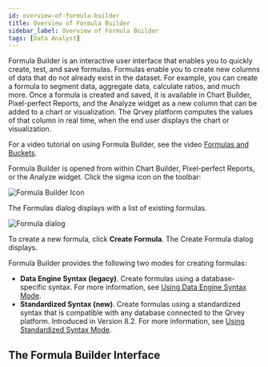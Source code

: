 ```yaml
---
id: overview-of-formula-builder
title: Overview of Formula Builder
sidebar_label: Overview of Formula Builder
tags: [Data Analyst]
---
```


Formula Builder is an interactive user interface that enables you to quickly create, test, and save formulas. Formulas enable you to create new columns of data that do not already exist in the dataset. For example, you can create a formula to segment data, aggregate data, calculate ratios, and much more. Once a formula is created and saved, it is available in Chart Builder, Pixel-perfect Reports, and the Analyze widget as a new column that can be added to a chart or visualization. The Qrvey platform computes the values of that column in real time, when the end user displays the chart or visualization. 

For a video tutorial on using Formula Builder, see the video [Formulas and Buckets](../../../../../video-training/legacy/formulas-buckets.md). 

Formula Builder is opened from within Chart Builder, Pixel-perfect Reports, or the Analyze widget. Click the sigma icon on the toolbar:

![Formula Builder Icon]()

The Formulas dialog displays with a list of existing formulas. 

![Formula dialog]()

To create a new formula, click **Create Formula**. The Create Formula dialog displays. 

Formula Builder provides the following two modes for creating formulas:
* **Data Engine Syntax (legacy)**. Create formulas using a database-specific syntax. For more information, see [Using Data Engine Syntax Mode](../formula-builder/using-data-engine-syntax.md). 
* **Standardized Syntax (new)**. Create formulas using a standardized syntax that is compatible with any database connected to the Qrvey platform. Introduced in Version 8.2. For more information, see [Using Standardized Syntax Mode](../formula-builder/using-standardized-syntax.md). 

## The Formula Builder Interface
